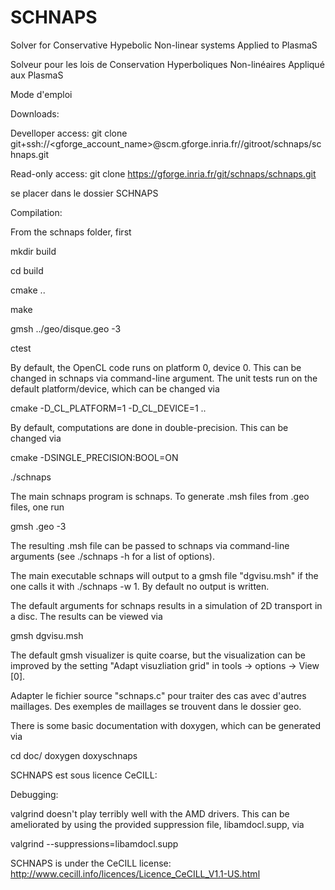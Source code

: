 SCHNAPS
=======

Solver for Conservative Hypebolic Non-linear systems Applied to PlasmaS

Solveur pour les lois de Conservation Hyperboliques Non-linéaires
Appliqué aux PlasmaS

Mode d'emploi

Downloads:

Develloper access:
git clone git+ssh://<gforge_account_name>\@scm.gforge.inria.fr//gitroot/schnaps/schnaps.git

Read-only access:
git clone https://gforge.inria.fr/git/schnaps/schnaps.git

se placer dans le dossier SCHNAPS

Compilation:

From the schnaps folder, first

mkdir build

cd build

cmake ..

make

gmsh ../geo/disque.geo -3

ctest

By default, the OpenCL code runs on platform 0, device 0.  This
can be changed in schnaps via command-line argument.  The unit tests
run on the default platform/device, which can be changed via

cmake -D_CL_PLATFORM=1 -D_CL_DEVICE=1  ..

By default, computations are done in double-precision.  This can be
changed via

cmake -DSINGLE_PRECISION:BOOL=ON

./schnaps

The main schnaps program is schnaps.  To generate .msh files from .geo
files, one run

gmsh <file>.geo -3

The resulting .msh file can be passed to schnaps via command-line
arguments (see ./schnaps -h for a list of options).

The main executable schnaps will output to a gmsh file "dgvisu.msh" if
the one calls it with ./schnaps -w 1.  By default no output is
written.

The default arguments for schnaps results in a simulation of 2D
transport in a disc.  The results can be viewed via

gmsh dgvisu.msh

The default gmsh visualizer is quite coarse, but the visualization can
be improved by the setting "Adapt visuzliation grid" in
tools -> options -> View [0].

Adapter le fichier source "schnaps.c" pour traiter des cas avec
d'autres maillages. Des exemples de maillages se trouvent dans le
dossier geo.

There is some basic documentation with doxygen, which can be generated via

cd doc/
doxygen doxyschnaps

SCHNAPS est sous licence CeCILL:

Debugging:

valgrind doesn't play terribly well with the AMD drivers.  This can be
ameliorated by using the provided suppression file, libamdocl.supp, via

valgrind --suppressions=libamdocl.supp <executable>


SCHNAPS is under the CeCILL license:
http://www.cecill.info/licences/Licence_CeCILL_V1.1-US.html
